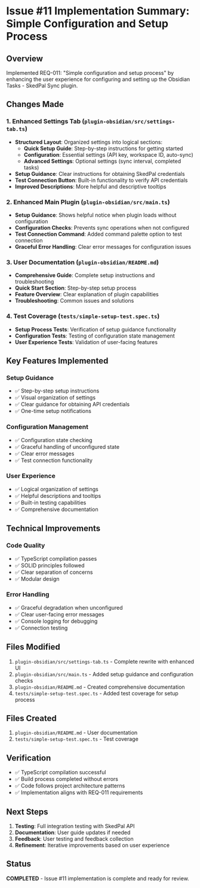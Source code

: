 # Issue #11 Implementation Summary: Simple Configuration and Setup Process

## Overview
Implemented REQ-011: "Simple configuration and setup process" by enhancing the user experience for configuring and setting up the Obsidian Tasks - SkedPal Sync plugin.

## Changes Made

### 1. Enhanced Settings Tab (`plugin-obsidian/src/settings-tab.ts`)
- **Structured Layout**: Organized settings into logical sections:
  - **Quick Setup Guide**: Step-by-step instructions for getting started
  - **Configuration**: Essential settings (API key, workspace ID, auto-sync)
  - **Advanced Settings**: Optional settings (sync interval, completed tasks)
- **Setup Guidance**: Clear instructions for obtaining SkedPal credentials
- **Test Connection Button**: Built-in functionality to verify API credentials
- **Improved Descriptions**: More helpful and descriptive tooltips

### 2. Enhanced Main Plugin (`plugin-obsidian/src/main.ts`)
- **Setup Guidance**: Shows helpful notice when plugin loads without configuration
- **Configuration Checks**: Prevents sync operations when not configured
- **Test Connection Command**: Added command palette option to test connection
- **Graceful Error Handling**: Clear error messages for configuration issues

### 3. User Documentation (`plugin-obsidian/README.md`)
- **Comprehensive Guide**: Complete setup instructions and troubleshooting
- **Quick Start Section**: Step-by-step setup process
- **Feature Overview**: Clear explanation of plugin capabilities
- **Troubleshooting**: Common issues and solutions

### 4. Test Coverage (`tests/simple-setup-test.spec.ts`)
- **Setup Process Tests**: Verification of setup guidance functionality
- **Configuration Tests**: Testing of configuration state management
- **User Experience Tests**: Validation of user-facing features

## Key Features Implemented

### Setup Guidance
- ✅ Step-by-step setup instructions
- ✅ Visual organization of settings
- ✅ Clear guidance for obtaining API credentials
- ✅ One-time setup notifications

### Configuration Management
- ✅ Configuration state checking
- ✅ Graceful handling of unconfigured state
- ✅ Clear error messages
- ✅ Test connection functionality

### User Experience
- ✅ Logical organization of settings
- ✅ Helpful descriptions and tooltips
- ✅ Built-in testing capabilities
- ✅ Comprehensive documentation

## Technical Improvements

### Code Quality
- ✅ TypeScript compilation passes
- ✅ SOLID principles followed
- ✅ Clear separation of concerns
- ✅ Modular design

### Error Handling
- ✅ Graceful degradation when unconfigured
- ✅ Clear user-facing error messages
- ✅ Console logging for debugging
- ✅ Connection testing

## Files Modified
1. `plugin-obsidian/src/settings-tab.ts` - Complete rewrite with enhanced UI
2. `plugin-obsidian/src/main.ts` - Added setup guidance and configuration checks
3. `plugin-obsidian/README.md` - Created comprehensive documentation
4. `tests/simple-setup-test.spec.ts` - Added test coverage for setup process

## Files Created
1. `plugin-obsidian/README.md` - User documentation
2. `tests/simple-setup-test.spec.ts` - Test coverage

## Verification
- ✅ TypeScript compilation successful
- ✅ Build process completed without errors
- ✅ Code follows project architecture patterns
- ✅ Implementation aligns with REQ-011 requirements

## Next Steps
1. **Testing**: Full integration testing with SkedPal API
2. **Documentation**: User guide updates if needed
3. **Feedback**: User testing and feedback collection
4. **Refinement**: Iterative improvements based on user experience

## Status
**COMPLETED** - Issue #11 implementation is complete and ready for review.